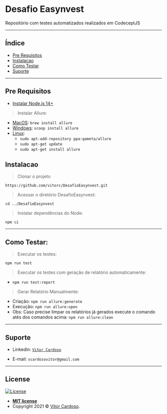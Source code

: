 # Desafio Easynvest

Repositório com testes automatizados realizados em CodeceptJS

---

## Índice

- [Pre Requisitos](#pre-requisitos)
- [Instalacao](#instalacao)
- [Como Testar](#como-testar)
- [Suporte](#suporte)

---

## Pre Requisitos

- [Instalar Node.js 14+](https://nodejs.org/)

>Instalar Allure:
* [MacOS](https://docs.qameta.io/allure/#_mac_os_x): `brew install allure`
* [Windows](https://docs.qameta.io/allure/#_windows): `scoop install allure`
* [Linux](https://docs.qameta.io/allure/#_linux):
    - `sudo apt-add-repository ppa:qameta/allure`
    - `sudo apt-get update`
    - `sudo apt-get install allure`

## Instalacao

> Clonar o projeto

`https://github.com/vitorc/DesafioEasynvest.git`

>Acessar o diretório DesafioEasynvest:

`cd ../DesafioEasynvest`

> Instalar dependências do Node:

`npm ci`

---

## Como Testar:

> Executar os testes:

`npm run test`

> Executar os testes com geração de relatório automaticamente:

* `npm run test:report`

> Gerar Relatório Manualmente:
* Criação: `npm run allure:generate`
* Execução: `npm run allure:open`
* Obs: Caso precise limpar os relatórios já gerados execute o comando atés dos comandos acima: `npm run allure:clean`

---

## Suporte

- Linkedin: <a href="https://www.linkedin.com/in/vitor-cardoso-" target="_blank">`Vitor Cardoso`</a>

- E-mail: `scardosovitor@gmail.com`

---

## License

[![License](http://img.shields.io/:license-mit-blue.svg?style=flat-square)](http://badges.mit-license.org)

- **[MIT license](http://opensource.org/licenses/mit-license.php)**
- Copyright 2021 © <a href="https://www.linkedin.com/in/vitor-cardoso-" target="_blank">Vitor Cardoso</a>.
